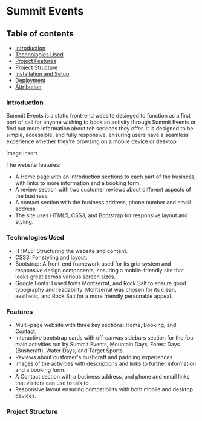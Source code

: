 # Summit Events

## Table of contents

* [Introduction](#introduction)
* [Technologies Used](#Technologies-Used)
* [Project Features](#Project-Features)
* [Project Structure](#Project-Structure)
* [Installation and Setup](#Installation-and-Setup)
* [Deployment](#Deployment)
* [Attribution](#Attribution)


### Introduction

Summit Events is a static front-end website desinged to function as a first port of call for anyone wishing to book an activity through Summit Events or find out more information about teh services they offer. It is designed to be simple, accessible, and fully responsive, ensuring users have a seamless experience whether they're browsing on a mobile device or desktop.

Image insert

The website features:

* A Home page with an introduction sections to each part of the business, with links to more information and a booking form.
* A review section with two customer reviews about different aspects of tbe business.
* A contact section with the business address, phone number and email address
* The site uses HTML5, CSS3, and Bootstrap for responsive layout and styling.

### Technologies Used

* HTML5: Structuring the website and content.
* CSS3: For styling and layout.
* Bootstrap: A front-end framework used for its grid system and responsive design components, ensuring a mobile-friendly site that looks great across various screen sizes.
* Google Fonts: I used fonts Montserrat, and Rock Salt to ensure good typography and readability. Montserrat was chosen for its clean, aesthetic, and Rock Salt for a more friendly personable appeal.

### Features
  
* Multi-page website with three key sections: Home, Booking, and Contact.
* Interactive bootstrap cards with off-canvas sidebars section for the four main activities run by Summit Events, Mountain Days, Forest Days (Bushcraft), Water Days, and Target Sports.
* Reviews about customer's bushcraft and paddling experiences
* Images of the activities with descriptions and links to further information and a booking form. 
* A Contact section with a business address, and phone and email links that visitors can use to talk to
* Responsive layout ensuring compatibility with both mobile and desktop devices.

### Project Structure



